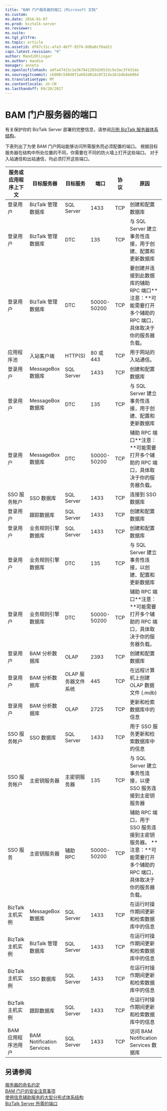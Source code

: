 ```yaml
---
title: "BAM 门户服务器的端口 |Microsoft 文档"
ms.custom: 
ms.date: 2016-01-07
ms.prod: biztalk-server
ms.reviewer: 
ms.suite: 
ms.tgt_pltfrm: 
ms.topic: article
ms.assetid: df67c31c-a7a3-4bff-9374-0d8a0cf0ad21
caps.latest.revision: "9"
author: MandiOhlinger
ms.author: mandia
manager: anneta
ms.openlocfilehash: adfa47415c1e367941203d20533c5e3ac3f431da
ms.sourcegitcommit: cb908c540d8f1a692d01dc8f313e16cb4b4e696d
ms.translationtype: MT
ms.contentlocale: zh-CN
ms.lasthandoff: 09/20/2017
---
```

# <a name="ports-for-the-bam-portal-server"></a>BAM 门户服务器的端口
有关保护你的 BizTalk Server 部署的完整信息，请参阅[示例 BizTalk 服务器体系结构](../core/sample-biztalk-server-architectures.md)。  
  
 下表列出了为使 BAM 门户网站能够访问所需服务而必须配置的端口。 根据目标服务器在结构中所处位置的不同，你需要在不同的防火墙上打开这些端口。 对于入站通信和出站通信，均必须打开这些端口。  
  
|服务或应用程序上下文|目标服务器|目标服务|端口|协议|原因|  
|------------------------------------|------------------------|-------------------------|----------|--------------|------------|  
|登录用户|BizTalk 管理数据库|SQL Server|1433|TCP|创建和配置数据库|  
|登录用户|BizTalk 管理数据库|DTC|135|TCP|与 SQL Server 建立事务性连接，用于创建、配置和更新数据库|  
|登录用户|BizTalk 管理数据库|DTC|50000-50200|TCP|要创建并连接到此数据库的辅助 RPC 端口**注意：**可能需要打开多个辅助的 RPC 端口，具体取决于你的服务器负载。|  
|应用程序池|入站客户端|HTTP(S)|80 或 443|TCP|用于网站的入站通信。|  
|登录用户|MessageBox 数据库|SQL Server|1433|TCP|创建和配置数据库|  
|登录用户|MessageBox 数据库|DTC|135|TCP|与 SQL Server 建立事务性连接，用于创建、配置和更新数据库|  
|登录用户|MessageBox 数据库|DTC|50000-50200|TCP|辅助 RPC 端口**注意：**可能需要打开多个辅助的 RPC 端口，具体取决于你的服务器负载。|  
|SSO 服务帐户|SSO 数据库|SQL Server|1433|TCP|连接到 SSO 数据库|  
|登录用户|跟踪数据库|SQL Server|1433|TCP|创建和配置数据库|  
|登录用户|业务规则引擎数据库|SQL Server|1433|TCP|创建和配置数据库|  
|登录用户|业务规则引擎数据库|DTC|135|TCP|与 SQL Server 建立事务性连接，以创建、配置和更新数据库|  
|登录用户|业务规则引擎数据库|DTC|50000-50200|TCP|辅助 RPC 端口**注意：**可能需要打开多个辅助的 RPC 端口，具体取决于你的服务器负载。|  
|登录用户|BAM 分析数据库|OLAP|2393|TCP|创建和配置数据库|  
|登录用户|BAM 分析数据库|OLAP 服务器文件系统|445|TCP|在远程计算机上创建 OLAP 数据文件 (.mdb)|  
|登录用户|BAM 分析数据库|OLAP|2725|TCP|更新和检索数据库中的信息|  
|SSO 服务帐户|SSO 数据库|SQL Server|1433|TCP|用于 SSO 服务更新和检索数据库中的信息|  
|SSO 服务帐户|主密钥服务器|主密钥服务器|135|TCP|与 SQL Server 建立事务性连接，以便 SSO 服务连接到主密钥服务器|  
|SSO 服务|主密钥服务器|辅助 RPC|50000-50200|TCP|辅助 RPC 端口，用于 SSO 服务连接到主密钥服务器。 **注意：**可能需要打开多个辅助的 RPC 端口，具体取决于你的服务器负载。|  
|BizTalk 主机实例|MessageBox 数据库|SQL Server|1433|TCP|在运行时操作期间更新和检索数据库中的信息|  
|BizTalk 主机实例|BizTalk 管理数据库|SQL Server|1433|TCP|在运行时操作期间更新和检索数据库中的信息|  
|BizTalk 主机实例|SSO 数据库|SQL Server|1433|TCP|在运行时操作期间更新和检索数据库中的信息|  
|BizTalk 主机实例|跟踪数据库|SQL Server|1433|TCP|在运行时操作期间更新和检索数据库中的信息|  
|BAM 应用程序池用户|BAM Notification Services|SQL Server|1433|TCP|访问 BAM Notification Services 数据库|  
  
## <a name="see-also"></a>另请参阅  
 [服务器的命名约定](../core/server-naming-conventions.md)   
 [BAM 门户的安全注意事项](../core/security-considerations-for-the-bam-portal.md)   
 [使用信息辅助服务的大型分布式体系结构](../core/large-distributed-architecture-with-information-worker-services.md)   
 [BizTalk Server 所需的端口](../core/required-ports-for-biztalk-server.md)